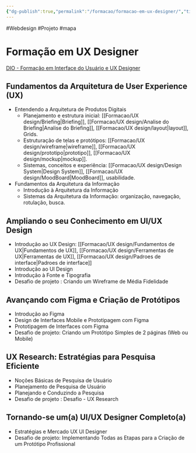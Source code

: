 ```yaml
---
{"dg-publish":true,"permalink":"/formacao/formacao-em-ux-designer/","title":"Formação em UX Designer","metatags":{"description":"Lista de disciplinas da formação"},"noteIcon":"default","updated":"2025-07-09T20:36:12.741-03:00"}
---
```


#Webdesign #Projeto  #mapa

# Formação em UX Designer

[DIO - Formação em Interface do Usuário e UX Designer](https://web.dio.me/track/formacao-uiux-designer/)

## Fundamentos da Arquitetura de User Experience (UX)

- Entendendo a Arquitetura de Produtos Digitais
	- Planejamento e estrutura inicial: [[Formacao/UX design/Briefing\|Briefing]], [[Formacao/UX design/Analise do Briefing\|Analise do Briefing]], [[Formacao/UX design/layout\|layout]], Grids.
	- Estruturação de telas e protótipos: [[Formacao/UX design/wireframe\|wireframe]], [[Formacao/UX design/prototipo\|prototipo]], [[Formacao/UX design/mockup\|mockup]].
	- Sistemas, conceitos e experiência: [[Formacao/UX design/Design System\|Design System]], [[Formacao/UX design/MoodBoard\|MoodBoard]], usabilidade.
- Fundamentos da Arquitetura da Informação
	- Introdução à Arquitetura da Informação
	- Sistemas da Arquitetura da Informação: organização, navegação, rotulação, busca.

## Ampliando o seu Conhecimento em UI/UX Design

- Introdução ao UX Design: [[Formacao/UX design/Fundamentos de UX\|Fundamentos de UX]], [[Formacao/UX design/Ferramentas de UX\|Ferramentas de UX]], [[Formacao/UX design/Padroes de interface\|Padroes de interface]]
- Introdução ao Ul Design
- Introdução à Fonte e Tipografia
- Desafio de projeto : Criando um Wireframe de Média Fidelidade

## Avançando com Figma e Criação de Protótipos

- Introdução ao Figma
- Design de Interfaces Mobile e Prototipagem com Figma
- Prototipagem de Interfaces com Figma
- Desafio de projeto: Criando um Protótipo Simples de 2 páginas (Web ou Mobile)

## UX Research: Estratégias para Pesquisa Eficiente

- Noções Básicas de Pesquisa de Usuário
- Planejamento de Pesquisa de Usuário
- Planejando e Conduzindo a Pesquisa
- Desafio de projeto : Desafio - UX Research

## Tornando-se um(a) UI/UX Designer Completo(a)

- Estratégias e Mercado UX Ul Designer
- Desafio de projeto: Implementando Todas as Etapas para a Criação de um Protótipo Profissional

